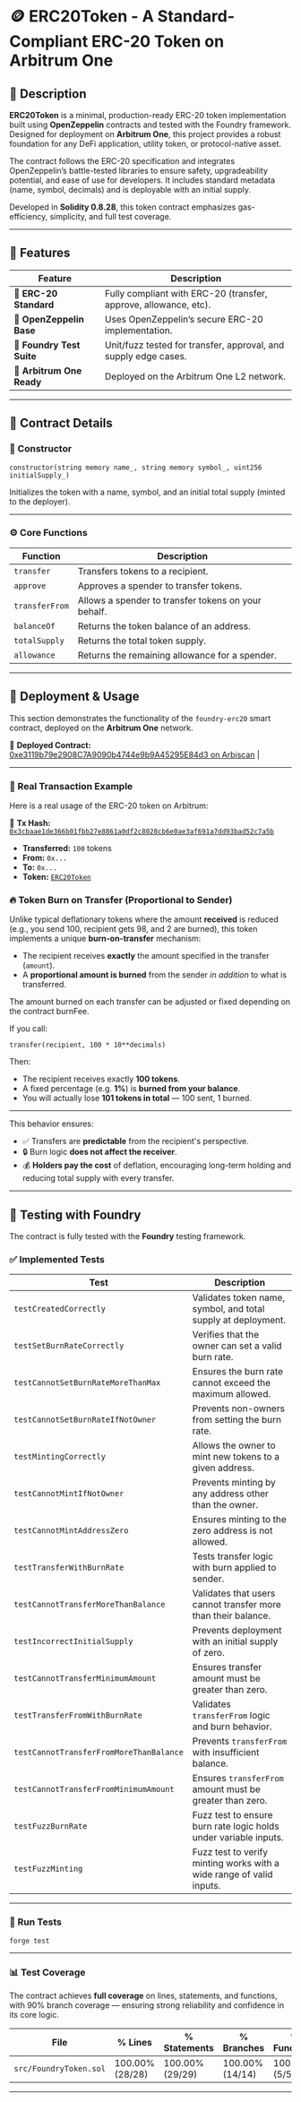 # 🪙 ERC20Token - A Standard-Compliant ERC-20 Token on Arbitrum One

## 📌 Description

**ERC20Token** is a minimal, production-ready ERC-20 token implementation built using **OpenZeppelin** contracts and tested with the Foundry framework. Designed for deployment on **Arbitrum One**, this project provides a robust foundation for any DeFi application, utility token, or protocol-native asset.

The contract follows the ERC-20 specification and integrates OpenZeppelin’s battle-tested libraries to ensure safety, upgradeability potential, and ease of use for developers. It includes standard metadata (name, symbol, decimals) and is deployable with an initial supply.

Developed in **Solidity 0.8.28**, this token contract emphasizes gas-efficiency, simplicity, and full test coverage.

---

## 🚀 Features

| **Feature**         | **Description**                                                  |
|---------------------|------------------------------------------------------------------|
| 💼 **ERC-20 Standard** | Fully compliant with ERC-20 (transfer, approve, allowance, etc). |
| 🧰 **OpenZeppelin Base** | Uses OpenZeppelin’s secure ERC-20 implementation.              |
| 🧪 **Foundry Test Suite** | Unit/fuzz tested for transfer, approval, and supply edge cases.     |
| 🌉 **Arbitrum One Ready** | Deployed on the Arbitrum One L2 network.                      |

---

## 🔧 Contract Details

### 📝 Constructor

```solidity
constructor(string memory name_, string memory symbol_, uint256 initialSupply_)
```

Initializes the token with a name, symbol, and an initial total supply (minted to the deployer).

---

### ⚙️ Core Functions

| **Function**       | **Description**                                   |
|--------------------|---------------------------------------------------|
| `transfer`         | Transfers tokens to a recipient.                  |
| `approve`          | Approves a spender to transfer tokens.            |
| `transferFrom`     | Allows a spender to transfer tokens on your behalf. |
| `balanceOf`        | Returns the token balance of an address.          |
| `totalSupply`      | Returns the total token supply.                   |
| `allowance`        | Returns the remaining allowance for a spender.    |

---

## 🚀 Deployment & Usage

This section demonstrates the functionality of the `foundry-erc20` smart contract, deployed on the **Arbitrum One** network.

🔗 **Deployed Contract:** [0xe3119b79e2908C7A9090b4744e9b9A45295E84d3 on Arbiscan](https://arbiscan.io/token/0xe3119b79e2908c7a9090b4744e9b9a45295e84d3)                                                      |

---

### 🔁 Real Transaction Example

Here is a real usage of the ERC-20 token on Arbitrum:

🔹 **Tx Hash:** [`0x3cbaae1de366b01fbb27e8861a0df2c8028cb6e0ae3af691a7dd93bad52c7a5b`](https://arbiscan.io/tx/0x3cbaae1de366b01fbb27e8861a0df2c8028cb6e0ae3af691a7dd93bad52c7a5b)  
- **Transferred:** `100` tokens  
- **From:** `0x...`  
- **To:** `0x...`  
- **Token:** [`ERC20Token`](https://arbiscan.io/token/0xe3119b79e2908c7a9090b4744e9b9a45295e84d3)

### 🔥 Token Burn on Transfer (Proportional to Sender)

Unlike typical deflationary tokens where the amount **received** is reduced (e.g., you send 100, recipient gets 98, and 2 are burned), this token implements a unique **burn-on-transfer** mechanism:

- The recipient receives **exactly** the amount specified in the transfer (`amount`).
- A **proportional amount is burned** from the sender *in addition* to what is transferred.

The amount burned on each transfer can be adjusted or fixed depending on the contract burnFee.

If you call:

```solidity
transfer(recipient, 100 * 10**decimals)
```

Then:

- The recipient receives exactly **100 tokens**.
- A fixed percentage (e.g. **1%**) is **burned from your balance**.
- You will actually lose **101 tokens in total** — 100 sent, 1 burned.

---

This behavior ensures:

- ✅ Transfers are **predictable** from the recipient's perspective.
- 🔒 Burn logic **does not affect the receiver**.
- 💰 **Holders pay the cost** of deflation, encouraging long-term holding and reducing total supply with every transfer.

---

## 🧪 Testing with Foundry

The contract is fully tested with the **Foundry** testing framework.

### ✅ Implemented Tests

| **Test**                         | **Description**                                                              |
|----------------------------------|------------------------------------------------------------------------------|
| `testCreatedCorrectly`          | Validates token name, symbol, and total supply at deployment.               |
| `testSetBurnRateCorrectly`      | Verifies that the owner can set a valid burn rate.                          |
| `testCannotSetBurnRateMoreThanMax` | Ensures the burn rate cannot exceed the maximum allowed.                  |
| `testCannotSetBurnRateIfNotOwner` | Prevents non-owners from setting the burn rate.                            |
| `testMintingCorrectly`          | Allows the owner to mint new tokens to a given address.                     |
| `testCannotMintIfNotOwner`      | Prevents minting by any address other than the owner.                       |
| `testCannotMintAddressZero`     | Ensures minting to the zero address is not allowed.                         |
| `testTransferWithBurnRate`      | Tests transfer logic with burn applied to sender.                           |
| `testCannotTransferMoreThanBalance` | Validates that users cannot transfer more than their balance.           |
| `testIncorrectInitialSupply`    | Prevents deployment with an initial supply of zero.                         |
| `testCannotTransferMinimumAmount` | Ensures transfer amount must be greater than zero.                       |
| `testTransferFromWithBurnRate`  | Validates `transferFrom` logic and burn behavior.                           |
| `testCannotTransferFromMoreThanBalance` | Prevents `transferFrom` with insufficient balance.                   |
| `testCannotTransferFromMinimumAmount` | Ensures `transferFrom` amount must be greater than zero.              |
| `testFuzzBurnRate`              | Fuzz test to ensure burn rate logic holds under variable inputs.            |
| `testFuzzMinting`               | Fuzz test to verify minting works with a wide range of valid inputs.        |


---

### 🧪 Run Tests

```bash
forge test
```

---

### 📊 Test Coverage

The contract achieves **full coverage** on lines, statements, and functions, with 90% branch coverage — ensuring strong reliability and confidence in its core logic.

| **File**                      | **% Lines**     | **% Statements** | **% Branches** | **% Functions** |
|------------------------------|-----------------|------------------|----------------|-----------------|
| `src/FoundryToken.sol`| 100.00% (28/28) | 100.00% (29/29)  | 100.00% (14/14)  | 100.00% (5/5)   |

---




